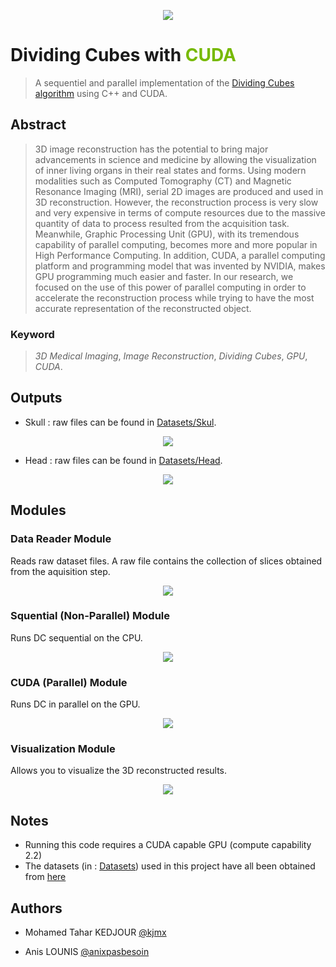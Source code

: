 <p align="center">
    <img src="docs/assets/dividing-cubes-cuda.png">
	<br>
</p>

# Dividing Cubes with <span style="color: #76b900;"> CUDA </span>

> A sequentiel and parallel implementation of the [Dividing Cubes algorithm](https://doi.org/10.1118/1.596225) using C++ and CUDA.

## Abstract

> 3D image reconstruction has the potential to bring major advancements in science and medicine by allowing the visualization of inner living organs in their real states and forms.
Using modern modalities such as Computed Tomography (CT) and Magnetic Resonance Imaging (MRI), serial 2D images are produced and used in 3D reconstruction.
> However, the reconstruction process is very slow and very expensive in terms of compute resources due to the massive quantity of data to process resulted from the acquisition task.
Meanwhile, Graphic Processing Unit (GPU), with its tremendous capability of parallel computing, becomes more and more popular in High Performance Computing.
> In addition, CUDA, a parallel computing platform and programming model that was invented by NVIDIA, makes GPU programming much easier and faster.
> In our research, we focused on the use of this power of parallel computing in order to accelerate the reconstruction process while trying to have the most accurate representation of the reconstructed object.

### Keyword

> *3D Medical Imaging*, *Image Reconstruction*, *Dividing Cubes*, *GPU*, *CUDA*.

## Outputs

- Skull : raw files can be found in [Datasets/Skul](Datasets/Skull).

<p align="center">
    <img src="docs/figures/Page-67-Image-88.png">
	<br>
</p>

- Head : raw files can be found in [Datasets/Head](Datasets/Head).

<p align="center">
    <img src="docs/figures/Page-68-Image-89.png">
	<br>
</p>

## Modules

### Data Reader Module

Reads raw dataset files. A raw file contains the collection of slices obtained from the aquisition step.

<p align="center">
    <img src="docs/figures/Page-65-Image-86.png">
	<br>
</p>

### Squential (Non-Parallel) Module

Runs DC sequential on the CPU.

<p align="center">
    <img src="docs/figures/Page-62-Image-84.png">
	<br>
</p>

### CUDA (Parallel) Module

Runs DC in parallel on the GPU.

<p align="center">
    <img src="docs/figures/Page-63-Image-85.png">
	<br>
</p>

### Visualization Module

Allows you to visualize the 3D reconstructed results.

<p align="center">
    <img src="docs/figures/Page-66-Image-87.png">
	<br>
</p>

## Notes

- Running this code requires a CUDA capable GPU (compute capability 2.2)
- The datasets (in : [Datasets](Datasets/)) used in this project have all been obtained from [here](http://www.gris.uni-tuebingen.de/edu/areas/scivis/volren/datasets/datasets.html)

## Authors

- Mohamed Tahar KEDJOUR [@kjmx](https://github.com/KjmX)

- Anis LOUNIS [@anixpasbesoin](https://github.com/AnixPasBesoin)
